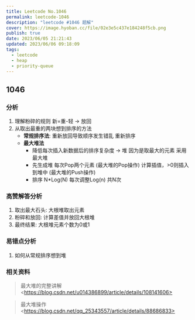 ```yaml
---
title: Leetcode No.1046
permalink: leetcode-1046
description: "leetcode #1046 题解"
cover: https://image.hyoban.cc/file/02e3e5c437e184248f5cb.png
publish: true
date: 2023/06/05 21:21:43
updated: 2023/06/06 09:18:09
tags:
  - leetcode
  - heap
  - priority-queue
---
```


## 1046

### 分析

1. 理解粉碎的规则 新=重-轻 -> 放回
2. 从取出最重的两块想到排序的方法
    * **常规排序法**: 重新放回导致顺序发生错乱 重新排序
    * **最大堆法**
        * 降低每次插入新数据后的排序复杂度 -> 堆 因为是取最大的元素 采用最大堆
        * 先生成堆 每次Pop两个元素 (最大堆的Pop操作) 计算插值，>0则插入到堆中 (最大堆的Push操作)
        * 排序 N*Log(N) 每次调整Log(n) 共N次

### 高赞解答分析

1. 取出最大石头: 大根堆取出元素
2. 粉碎和放回: 计算差值并放回大根堆
3. 最终结果: 大根堆元素个数为0或1

### 易错点分析

1. 如何从常规排序想到堆

### 相关资料

> 最大堆的完整讲解 \<https://blog.csdn.net/u014386899/article/details/108141606>

> 最大堆操作 \<https://blog.csdn.net/qq_25343557/article/details/88686833>
